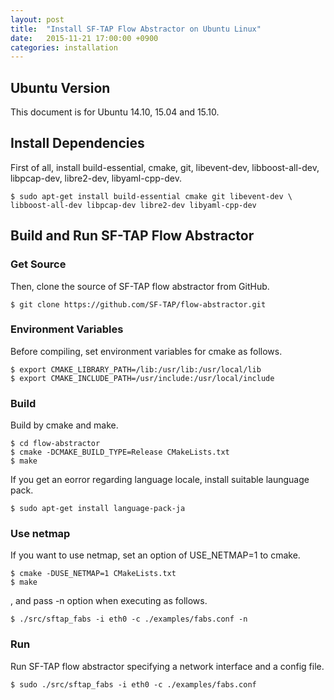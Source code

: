 ```yaml
---
layout: post
title:  "Install SF-TAP Flow Abstractor on Ubuntu Linux"
date:   2015-11-21 17:00:00 +0900
categories: installation
---
```

## Ubuntu Version

This document is for Ubuntu 14.10, 15.04 and 15.10.

## Install Dependencies

First of all, install build-essential, cmake, git, libevent-dev, libboost-all-dev, libpcap-dev, libre2-dev, libyaml-cpp-dev.

    $ sudo apt-get install build-essential cmake git libevent-dev \
    libboost-all-dev libpcap-dev libre2-dev libyaml-cpp-dev

## Build and Run SF-TAP Flow Abstractor

### Get Source

Then, clone the source of SF-TAP flow abstractor from GitHub.

    $ git clone https://github.com/SF-TAP/flow-abstractor.git

### Environment Variables

Before compiling, set environment variables for cmake as follows.

    $ export CMAKE_LIBRARY_PATH=/lib:/usr/lib:/usr/local/lib
    $ export CMAKE_INCLUDE_PATH=/usr/include:/usr/local/include

### Build

Build by cmake and make.

    $ cd flow-abstractor
    $ cmake -DCMAKE_BUILD_TYPE=Release CMakeLists.txt
    $ make

If you get an eorror regarding language locale, install suitable launguage pack.

    $ sudo apt-get install language-pack-ja

### Use netmap

If you want to use netmap, set an option of USE_NETMAP=1 to cmake.

    $ cmake -DUSE_NETMAP=1 CMakeLists.txt
    $ make

, and pass -n option when executing as follows.

    $ ./src/sftap_fabs -i eth0 -c ./examples/fabs.conf -n

### Run

Run SF-TAP flow abstractor specifying a network interface and a config file.

    $ sudo ./src/sftap_fabs -i eth0 -c ./examples/fabs.conf
